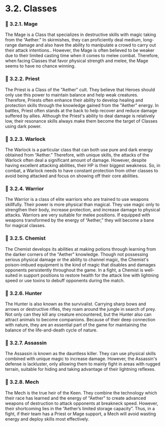 # 3.2. Classes

### 🔹 3.2.1. Mage

The Mage is a Class that specializes in destructive skills with magic taking from the “Aether.” In skirmishes, they can proficiently deal medium, long-range damage and also have the ability to manipulate a crowd to carry out their attack intentions.. However, the Mage is often believed to be weaker due to their limited casting time when it comes to melee combat. Therefore, when facing Classes that favor physical strength and melee, the Mage seems to have no chance winning.

### 🔹 3.2.2. Priest

The Priest is a Class of the "Aether" cult. They believe that Heroes should only use this power to maintain balance and help weak creatures. Therefore, Priests often enhance their ability to develop healing and protection skills through the knowledge gained from the "Aether" energy. In battles, Priest often stands at the back to help recover and reduce damage suffered by allies. Although the Priest's ability to deal damage is relatively low, their resonance skills always make them become the target of Classes using dark power.

### 🔹 3.2.3. Warlock

The Warlock is a particular class that can both use pure and dark energy obtained from “Aether.” Therefore, with unique skills, the attacks of the Warlock often deal a significant amount of damage. However, despite having excellent attacking abilities, their HP is their biggest weakness. So, in combat, a Warlock needs to have constant protection from other classes to avoid being attacked and focus on showing off their core abilities.

### 🔹 3.2.4. Warrior

The Warrior is a class of elite warriors who are trained to use weapons skillfully. Their power is more physical than magical. They use magic only to strengthen their body, increase protection, and increase damage to physical attacks. Warriors are very suitable for melee positions. If equipped with weapons transformed by the energy of “Aether,” they will become a bane for magical classes.

### 🔹 3.2.5. Chemist

The Chemist develops its abilities at making potions through learning from the darker corners of the "Aether" knowledge. Though not possessing serious physical damage or the ability to channel magic, the Chemist's poison-imbued equipment is the kind of magic that disables and damages opponents persistently throughout the game. In a fight, a Chemist is well-suited in support positions to restore health for the attack line with lightning speed or use toxins to debuff opponents during the match.

### 🔹 3.2.6. Hunter

The Hunter is also known as the survivalist. Carrying sharp bows and arrows or destructive rifles, they roam around the jungle in search of prey. Not only can they kill any creature encountered, but the Hunter also can attract animals to become companions. Because of their deep connection with nature, they are an essential part of the game for maintaining the balance of the life-and-death cycle of nature.

### 🔹 3.2.7. Assassin

The Assassin is known as the dauntless killer. They can use physical skills combined with unique magic to increase damage. However, the Assassin's defense is lackluster, only allowing them to mainly fight in areas with rugged terrain, suitable for hiding and taking advantage of their lightning reflexes.

### 🔹 3.2.8. Mech

The Mech is the true heir of the Keen. They combine the technology which their race has learned and the energy of "Aether" to create advanced weapons of destruction to attack opponents at breakneck speed. However, their shortcoming lies in the “Aether’s limited storage capacity”. Thus, in a fight, if their team has a Priest or Mage support, a Mech will avoid wasting energy and deploy skills most effectively.

